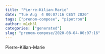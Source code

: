 ```yaml
---
title: "Pierre-Kilian-Marie"
date: "Tue Aug  4 00:07:16 CEST 2020"
tags: ["prenom-compose", "pipotron"]
author: m1ch3l
categories: ["generated"]
slug: "prenom-compose/2020-08-04-00:07:16"
---
```


Pierre-Kilian-Marie
